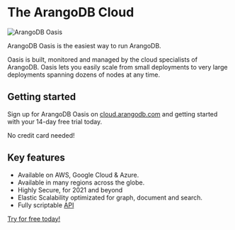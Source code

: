 # The ArangoDB Cloud

![ArangoDB Oasis](https://cloud.arangodb.com/assets/logos/arangodb-oasis-logo-whitebg-right.png)

ArangoDB Oasis is the easiest way to run ArangoDB.

Oasis is built, monitored and managed by the cloud specialists of ArangoDB.
Oasis lets you easily scale from small deployments to very large
deployments spanning dozens of nodes at any time.

## Getting started

Sign up for ArangoDB Oasis on [cloud.arangodb.com](https://cloud.arangodb.com) and getting started with your 14-day free trial today.

No credit card needed!

## Key features

* Available on AWS, Google Cloud & Azure.
* Available in many regions across the globe.
* Highly Secure, for 2021 and beyond
* Elastic Scalability optimizated for graph, document and search.
* Fully scriptable [API](https://github.com/arangodb-managed/apis)

[Try for free today!](https://cloud.arangodb.com)
